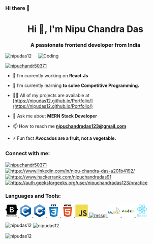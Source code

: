 ### Hi there 👋

<h1 align="center">Hi 👋, I'm Nipu Chandra Das</h1>
<h3 align="center">A passionate frontend developer from India</h3>
<img align="right" alt="Coding" width="400" src="https://cdn.dribbble.com/users/1162077/screenshots/3848914/programmer.gif">
<p align="left"> <img src="https://komarev.com/ghpvc/?username=nipudas12&label=Profile%20views&color=0e75b6&style=flat" alt="nipudas12" /> </p>

<p align="left"> <a href="https://twitter.com/nipuchandr50371" target="blank"><img src="https://img.shields.io/twitter/follow/nipuchandr50371?logo=twitter&style=for-the-badge" alt="nipuchandr50371" /></a> </p>

- 🔭 I’m currently working on **React.Js**

- 🌱 I’m currently learning **to solve Competitive Programming.**

- 👨‍💻 All of my projects are available at [https://nipudas12.github.io/Portfolio/](https://nipudas12.github.io/Portfolio/)

- 💬 Ask me about **MERN Stack Developer**

- 📫 How to reach me **nipuchandradas123@gmail.com**

- ⚡ Fun fact **Avocados are a fruit, not a vegetable.**

<h3 align="left">Connect with me:</h3>
<p align="left">
<a href="https://twitter.com/nipuchandr50371" target="blank"><img align="center" src="https://raw.githubusercontent.com/rahuldkjain/github-profile-readme-generator/master/src/images/icons/Social/twitter.svg" alt="nipuchandr50371" height="30" width="40" /></a>
<a href="https://linkedin.com/in/https://www.linkedin.com/in/nipu-chandra-das-a201b4192/" target="blank"><img align="center" src="https://raw.githubusercontent.com/rahuldkjain/github-profile-readme-generator/master/src/images/icons/Social/linked-in-alt.svg" alt="https://www.linkedin.com/in/nipu-chandra-das-a201b4192/" height="30" width="40" /></a>
<a href="https://www.hackerrank.com/https://www.hackerrank.com/nipuchandradas91" target="blank"><img align="center" src="https://raw.githubusercontent.com/rahuldkjain/github-profile-readme-generator/master/src/images/icons/Social/hackerrank.svg" alt="https://www.hackerrank.com/nipuchandradas91" height="30" width="40" /></a>
<a href="https://auth.geeksforgeeks.org/user/https://auth.geeksforgeeks.org/user/nipuchandradas123/practice" target="blank"><img align="center" src="https://raw.githubusercontent.com/rahuldkjain/github-profile-readme-generator/master/src/images/icons/Social/geeks-for-geeks.svg" alt="https://auth.geeksforgeeks.org/user/nipuchandradas123/practice" height="30" width="40" /></a>
</p>

<h3 align="left">Languages and Tools:</h3>
<p align="left"> <a href="https://getbootstrap.com" target="_blank" rel="noreferrer"> <img src="https://raw.githubusercontent.com/devicons/devicon/master/icons/bootstrap/bootstrap-plain-wordmark.svg" alt="bootstrap" width="40" height="40"/> </a> <a href="https://www.cprogramming.com/" target="_blank" rel="noreferrer"> <img src="https://raw.githubusercontent.com/devicons/devicon/master/icons/c/c-original.svg" alt="c" width="40" height="40"/> </a> <a href="https://www.w3schools.com/cpp/" target="_blank" rel="noreferrer"> <img src="https://raw.githubusercontent.com/devicons/devicon/master/icons/cplusplus/cplusplus-original.svg" alt="cplusplus" width="40" height="40"/> </a> <a href="https://www.w3schools.com/css/" target="_blank" rel="noreferrer"> <img src="https://raw.githubusercontent.com/devicons/devicon/master/icons/css3/css3-original-wordmark.svg" alt="css3" width="40" height="40"/> </a> <a href="https://www.w3.org/html/" target="_blank" rel="noreferrer"> <img src="https://raw.githubusercontent.com/devicons/devicon/master/icons/html5/html5-original-wordmark.svg" alt="html5" width="40" height="40"/> </a> <a href="https://developer.mozilla.org/en-US/docs/Web/JavaScript" target="_blank" rel="noreferrer"> <img src="https://raw.githubusercontent.com/devicons/devicon/master/icons/javascript/javascript-original.svg" alt="javascript" width="40" height="40"/> </a> <a href="https://www.microsoft.com/en-us/sql-server" target="_blank" rel="noreferrer"> <img src="https://www.svgrepo.com/show/303229/microsoft-sql-server-logo.svg" alt="mssql" width="40" height="40"/> </a> <a href="https://www.mysql.com/" target="_blank" rel="noreferrer"> <img src="https://raw.githubusercontent.com/devicons/devicon/master/icons/mysql/mysql-original-wordmark.svg" alt="mysql" width="40" height="40"/> </a> <a href="https://nodejs.org" target="_blank" rel="noreferrer"> <img src="https://raw.githubusercontent.com/devicons/devicon/master/icons/nodejs/nodejs-original-wordmark.svg" alt="nodejs" width="40" height="40"/> </a> <a href="https://reactjs.org/" target="_blank" rel="noreferrer"> <img src="https://raw.githubusercontent.com/devicons/devicon/master/icons/react/react-original-wordmark.svg" alt="react" width="40" height="40"/> </a> </p>

<p><img align="left" src="https://github-readme-stats.vercel.app/api/top-langs?username=nipudas12&show_icons=true&locale=en&layout=compact" alt="nipudas12" /></p>

<p>&nbsp;<img align="center" src="https://github-readme-stats.vercel.app/api?username=nipudas12&show_icons=true&locale=en" alt="nipudas12" /></p>

<p><img align="center" src="https://github-readme-streak-stats.herokuapp.com/?user=nipudas12&" alt="nipudas12" /></p>
